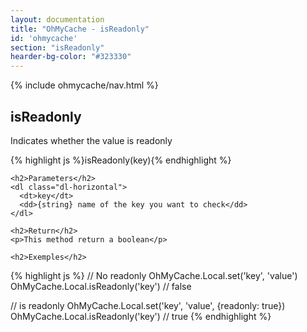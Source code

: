 ```yaml
---
layout: documentation
title: "OhMyCache - isReadonly"
id: 'ohmycache'
section: "isReadonly"
hearder-bg-color: "#323330"
---
```


<div class="row">
  <div class="col-md-2">
    {% include ohmycache/nav.html %}
  </div>

  <section class="col-md-10">
    <h1>isReadonly</h1>
    <p>Indicates whether the value is readonly</p>
    {% highlight js %}isReadonly(key){% endhighlight %}

    <h2>Parameters</h2>
    <dl class="dl-horizontal">
      <dt>key</dt>
      <dd>{string} name of the key you want to check</dd>
    </dl>

    <h2>Return</h2>
    <p>This method return a boolean</p>

    <h2>Exemples</h2>
{% highlight js %}
// No readonly
OhMyCache.Local.set('key', 'value')
OhMyCache.Local.isReadonly('key') // false

// is readonly
OhMyCache.Local.set('key', 'value', {readonly: true})
OhMyCache.Local.isReadonly('key') // true
{% endhighlight %}
  </section>
</div>